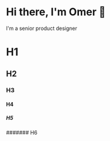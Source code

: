 # Hi there, I'm Omer 👋
I'm a senior product designer

# H1
## H2
### H3
#### H4
##### H5
####### H6
